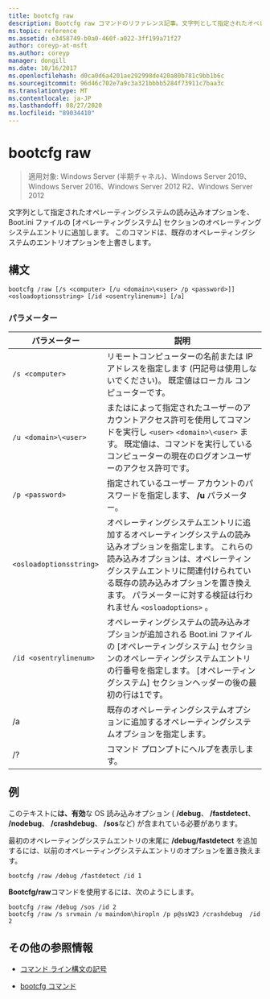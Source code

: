 ```yaml
---
title: bootcfg raw
description: Bootcfg raw コマンドのリファレンス記事。文字列として指定されたオペレーティングシステムの読み込みオプションを、Boot.ini ファイルのオペレーティングシステムセクションのオペレーティングシステムエントリに追加します。
ms.topic: reference
ms.assetid: e3458749-b0a0-460f-a022-3ff199a71f27
author: coreyp-at-msft
ms.author: coreyp
manager: dongill
ms.date: 10/16/2017
ms.openlocfilehash: d0ca0d6a4201ae292998de420a80b781c9bb1b6c
ms.sourcegitcommit: 96d46c702e7a9c3a321bbbb5284f73911c7baa3c
ms.translationtype: MT
ms.contentlocale: ja-JP
ms.lasthandoff: 08/27/2020
ms.locfileid: "89034410"
---
```

# <a name="bootcfg-raw"></a>bootcfg raw

> 適用対象: Windows Server (半期チャネル)、Windows Server 2019、Windows Server 2016、Windows Server 2012 R2、Windows Server 2012

文字列として指定されたオペレーティングシステムの読み込みオプションを、Boot.ini ファイルの [オペレーティングシステム] セクションのオペレーティングシステムエントリに追加します。 このコマンドは、既存のオペレーティングシステムのエントリオプションを上書きします。

## <a name="syntax"></a>構文

```
bootcfg /raw [/s <computer> [/u <domain>\<user> /p <password>]] <osloadoptionsstring> [/id <osentrylinenum>] [/a]
```

### <a name="parameters"></a>パラメーター

| パラメーター | 説明 |
| --------- | ----------- |
| `/s <computer>` | リモートコンピューターの名前または IP アドレスを指定します (円記号は使用しないでください)。 既定値はローカル コンピューターです。 |
| `/u <domain>\<user>`  | またはによって指定されたユーザーのアカウントアクセス許可を使用してコマンドを実行し `<user>` `<domain>\<user>` ます。 既定値は、コマンドを実行しているコンピューターの現在のログオンユーザーのアクセス許可です。 |
| `/p <password>` | 指定されているユーザー アカウントのパスワードを指定します、 **/u** パラメーター。 |
| `<osloadoptionsstring>` | オペレーティングシステムエントリに追加するオペレーティングシステムの読み込みオプションを指定します。 これらの読み込みオプションは、オペレーティングシステムエントリに関連付けられている既存の読み込みオプションを置き換えます。 パラメーターに対する検証は行われません `<osloadoptions>` 。
| `/id <osentrylinenum>` | オペレーティングシステムの読み込みオプションが追加される Boot.ini ファイルの [オペレーティングシステム] セクションのオペレーティングシステムエントリの行番号を指定します。 [オペレーティングシステム] セクションヘッダーの後の最初の行は1です。 |
| /a | 既存のオペレーティングシステムオプションに追加するオペレーティングシステムオプションを指定します。 |
| /? | コマンド プロンプトにヘルプを表示します。 |

## <a name="examples"></a>例

このテキストに**は、有効**な OS 読み込みオプション ( **/debug**、 **/fastdetect**、 **/nodebug**、 **/crashdebug**、 **/sos**など) が含まれている必要があります。

最初のオペレーティングシステムエントリの末尾に **/debug/fastdetect** を追加するには、以前のオペレーティングシステムエントリのオプションを置き換えます。

```
bootcfg /raw /debug /fastdetect /id 1
```

**Bootcfg/raw**コマンドを使用するには、次のようにします。

```
bootcfg /raw /debug /sos /id 2
bootcfg /raw /s srvmain /u maindom\hiropln /p p@ssW23 /crashdebug  /id 2
```

## <a name="additional-references"></a>その他の参照情報

- [コマンド ライン構文の記号](command-line-syntax-key.md)

- [bootcfg コマンド](bootcfg.md)
